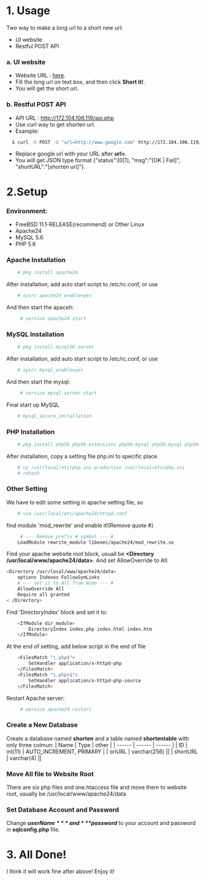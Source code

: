 # 1. Usage

Two way to make a long url to a short new url:

  - UI website
  - Restful POST API

### a. UI website

  - Website URL : [here].
  - Fill the long url on text box, and then click **Short it!**.
  - You will get the short url.

### b. Restful POST API
  - API URL : http://172.104.106.119/api.php
  - Use curl way to get shorten url.
  - Example:
  ```sh
    $ curl -X POST -d "url=http://www.google.com" http://172.104.106.119/api.php
  ```
  - Replace google url with your URL after **url=**.
  - You will get JSON type format {"status":[0|1], "msg":"[OK | Fail]", "shortURL":"[shorten url]"}.

# 2.Setup
### Environment:
  - FreeBSD 11.1-RELEASE(recommend) or Other Linux
  - Apache24
  - MySQL 5.6
  - PHP 5.6
### Apache Installation
```sh
    # pkg install apache24 
```
After installation, add auto start script to /etc/rc.conf, or use
```sh
    # sysrc apache24_enable=yes 
```
And then start the apaceh:
```sh
     # service apache24 start 
```
### MySQL Installation
```sh
    # pkg install mysql56-server 
```
After installation, add auto start script to /etc/rc.conf, or use
```sh
    # sysrc mysql_enable=yes 
```
And then start the mysql:
```sh
     # service mysql-server start
```
Final start up MySQL
```sh
    # mysql_secure_installation 
```
### PHP Installation
```sh
    # pkg install php56 php56-extensions php56-mysql php56-mysql php56-mysqli 
```
After installation, copy a setting file php.ini to specific place
```sh
    # cp /usr/local/etc/php.ini-production /usr/local/etc/php.ini
    # rehash
```
### Other Setting
We have to edit some setting in apache setting file, so 
```sh
    # vim /usr/local/etc/apache24/httpd.conf 
```
find module 'mod_rewrite' and enable it!(Remove quote #)
```sh
     # --- Remove prefix # symbol --- #
    LoadModule rewrite_module libexec/apache24/mod_rewrite.so
```
Find your apache website root block, usuall be **<Directory /usr/local/www/apache24/data>**. And set AllowOverride to All:
```sh
<Directory /usr/local/www/apache24/data>
    options Indexes FollowSymLinks
    # --- set it to All from None --- #
    AllowOverride All 
    Require all granted
< /Directory>
```
Find 'DirectoryIndex' block and set it to:
```sh
    <IfModule dir_module>
        DirectoryIndex index.php index.html index.htm
    </IfModule>
```
At the end of setting, add below script in the end of file
```sh
    <FilesMatch "\.php$">
        SetHandler application/x-httpd-php
    </FilesMatch>
    <FilesMatch "\.phps$">
        SetHandler application/x-httpd-php-source
    </FilesMatch>
```
Restart Apache server:
```sh
     # service apache24 restart 
```
### Create a New Database
Create a database named **shorten** and a table named **shortentable** with only three colmun:
| Name | Type | other |
| ------ | ------ | ------ |
| ID | int(11) | AUTO_INCREMENT, PRIMARY |
| oriURL | varchar(256) ||
| shortURL | varchar(4)  ||

### Move All file to Website Root
There are six php files and one.htaccess file and move them to website root, usually be /usr/local/www/apache24/data

### Set Database Account and Password
Change ***$userName*** and  ***$password*** to your account and password in **sqlconfig.php** file.
# 3. All Done!
I think it will work fine after above! Enjoy it!


   [here]: <http://172.104.106.119>
 
